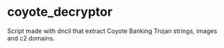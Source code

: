 # coyote_decryptor
Script made with dncil that extract Coyote Banking Trojan strings, images and c2 domains.
